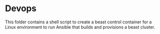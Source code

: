 # Devops

This folder contains a shell script to create a beast control container
for a Linux environment to run Ansible that builds and provisions a
beast cluster.

